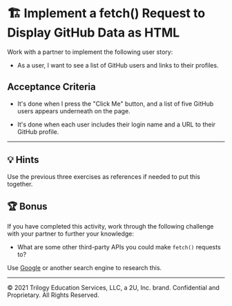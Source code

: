 # 🏗️ Implement a fetch() Request to Display GitHub Data as HTML

Work with a partner to implement the following user story:

* As a user, I want to see a list of GitHub users and links to their profiles.

## Acceptance Criteria

* It's done when I press the "Click Me" button, and a list of five GitHub users appears underneath on the page.

* It's done when each user includes their login name and a URL to their GitHub profile.

---

## 💡 Hints

Use the previous three exercises as references if needed to put this together.

## 🏆 Bonus

If you have completed this activity, work through the following challenge with your partner to further your knowledge:

* What are some other third-party APIs you could make `fetch()` requests to?

Use [Google](https://www.google.com) or another search engine to research this.

---
© 2021 Trilogy Education Services, LLC, a 2U, Inc. brand. Confidential and Proprietary. All Rights Reserved.
